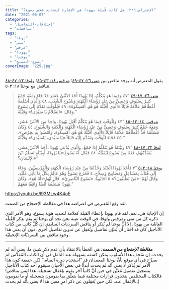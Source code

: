 ```yaml
---
title: "الإعتراض ٢٢٩، هل كانت قُبلة يهوذا هي الإشارة لتحديد شخص يسوع؟"
date: "2021-06-07"
categories: 
  - "إختلافات-التفاصيل"
  - "تناقضات"
tags: 
  - "لوقا"
  - "متى"
  - "مرقس"
  - "يهوذا"
  - "يوحنا"
  - "يسوع-المسيح"
coverImage: "229.jpg"
---
```


يقول المعترض أنه يوجد تناقض بين [متى ٢٦: ٤٧-٤٩](https://my.bible.com/bible/101/MAT.26.47-49)؛ [مرقس ١٤: ٤٣-٤٥](https://my.bible.com/bible/101/MRK.14.43-45)؛ و[لوقا ٢٢: ٤٧-٤٨](https://my.bible.com/bible/101/LUK.22.47-48) تتناقض مع [يوحنا ١٨: ٣-٥](https://my.bible.com/bible/101/JHN.18.3-5).

> [متى ٢٦: ٤٧-٤٩](https://my.bible.com/bible/101/MAT.26.47-49) ”٤٧ وَفِيمَا هُوَ يَتَكَلَّمُ، إِذَا يَهُوذَا أَحَدُ الاثْنَيْ عَشَرَ قَدْ جَاءَ وَمَعَهُ جَمْعٌ كَثِيرٌ بِسُيُوفٍ وَعِصِيٍّ مِنْ عِنْدِ رُؤَسَاءِ الْكَهَنَةِ وَشُيُوخِ الشَّعْبِ. ٤٨ وَالَّذِي أَسْلَمَهُ أَعْطَاهُمْ عَلاَمَةً قَائِلاً:«الَّذِي أُقَبِّلُهُ هُوَ هُوَ. أَمْسِكُوهُ». ٤٩ فَلِلْوَقْتِ تَقَدَّمَ إِلَى يَسُوعَ وَقَالَ: «السَّلاَمُ يَا سَيِّدِي!» وَقَبَّلَهُ.“
> 
> [مرقس ١٤: ٤٣-٤٥](https://my.bible.com/bible/101/MRK.14.43-45) ”٤٣ وَلِلْوَقْتِ فِيمَا هُوَ يَتَكَلَّمُ أَقْبَلَ يَهُوذَا، وَاحِدٌ مِنَ الاثْنَيْ عَشَرَ، وَمَعَهُ جَمْعٌ كَثِيرٌ بِسُيُوفٍ وَعِصِيٍّ مِنْ عِنْدِ رُؤَسَاءِ الْكَهَنَةِ وَالْكَتَبَةِ وَالشُّيُوخِ. ٤٤ وَكَانَ مُسَلِّمُهُ قَدْ أَعْطَاهُمْ عَلاَمَةً قَائِلاً:«الَّذِي أُقَبِّلُهُ هُوَ هُوَ. أَمْسِكُوهُ، وَامْضُوا بِهِ بِحِرْصٍ». ٤٥ فَجَاءَ لِلْوَقْتِ وَتَقَدَّمَ إِلَيْهِ قَائِلاً:«يَا سَيِّدِي، يَاسَيِّدِي!» وَقَبَّلَهُ.“
> 
> [لوقا ٢٢: ٤٧-٤٨](https://my.bible.com/bible/101/LUK.22.47-48) ”٤٧ وَبَيْنَمَا هُوَ يَتَكَلَّمُ إِذَا جَمْعٌ، وَالَّذِي يُدْعَى يَهُوذَا، أَحَدُ الاثْنَيْ عَشَرَ، يَتَقَدَّمُهُمْ، فَدَنَا مِنْ يَسُوعَ لِيُقَبِّلَهُ. ٤٨ فَقَالَ لَهُ يَسُوعُ:«يَا يَهُوذَا، أَبِقُبْلَةٍ تُسَلِّمُ ابْنَ الإِنْسَانِ؟»“
> 
> [يوحنا ١٨: ٣-٥](https://my.bible.com/bible/101/JHN.18.3-5) ”٣ فَأَخَذَ يَهُوذَا الْجُنْدَ وَخُدَّامًا مِنْ عِنْدِ رُؤَسَاءِ الْكَهَنَةِ وَالْفَرِّيسِيِّينَ، وَجَاءَ إِلَى هُنَاكَ بِمَشَاعِلَ وَمَصَابِيحَ وَسِلاَحٍ. ٤ فَخَرَجَ يَسُوعُ وَهُوَ عَالِمٌ بِكُلِّ مَا يَأْتِي عَلَيْهِ، وَقَالَ لَهُمْ: «مَنْ تَطْلُبُونَ؟» ٥ أَجَابُوهُ: «يَسُوعَ النَّاصِرِيَّ». قَالَ لَهُمْ:«أَنَا هُوَ». وَكَانَ يَهُوذَا مُسَلِّمُهُ أَيْضًا وَاقِفًا مَعَهُمْ.“

https://youtu.be/l93MLw4K4oE

لقد وقع المُعترض في اعتراضه هذا في مغالطة الإحتجاج من الصمت.

إن الإجابة هي، نعم. لقد قام يهوذا بإعطاء القبلة كعلامة لتحديد هوية يسوع، وهو الأمر الذي ذكره كل من متى ومرقس ولوقا. في الوقت عينه نحن نجد أن يوحنا لم يقم بذِكر القُبلّة الغاشّة من يهوذا، إلا أنَّ يوحنا لم يُنكر أو يناقض السرديات السابقة. إن كُلَّ كاتب من كُتاب الأناجيل كان قد اختار أن يُدوِّن تفاصيل ويُغفِل عن تدوين تفاصيل أُخرى، دون أن يعني هذا وجود تناقض بين السرديّات الإنجيليّة.

* * *

**_مغالطة الإحتجاج من الصمت:_** هي الخطأ بالاعتقاد بأن عدم ذكر شيئ ما، يعني أنه لم يحدث. إن سٌخف هذا الأسلوب يمكن كشفه بسهولة عند التأمل في أن الكتاب المُقدَّس لم يصرِّح في أي موقع بأنَّ يوحنا المعمدان قد ”استخدم دورة المياه.“ لكن حقيقة كون هذا الأمر لم يُذكر لا يعني أنَّه لم يحدث أبداً! في بعض الأحيان سيقوم أحد كتاب الأناجيل بتسجيل تفصيل مُعيَّن في حين أنَّ كاتباً آخر يقوم بإغفال تسجيله. هذا ليس بتناقض! فالكتاب المختلفين يتخذون قرارات مختلفة فيما يتعلّق بما يقومون بتسجيله أو ما يقومون بالإغفال عنه. لكن حين يُغفِلون عن ذكر أمرٍ معين هذا لا يعني بأنَّه لم يحدث.)
